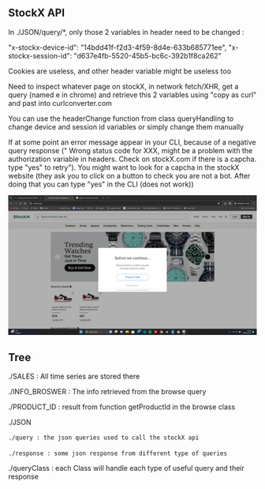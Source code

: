 ## StockX API
In ./JSON/query/*, only those 2 variables in header need to be changed :

"x-stockx-device-id": "14bdd41f-f2d3-4f59-8d4e-633b685771ee",
"x-stockx-session-id": "d637e4fb-5520-45b5-bc6c-392b1f8ca262"

Cookies are useless, and other header variable might be useless too

Need to inspect whatever page on stockX, in network fetch/XHR, get a query (named e in chrome) and retrieve this 2 variables using "copy as curl" and past into curlconverter.com

You can use the headerChange function from class queryHandling to change device and session id variables or simply change them manually 

If at some point an error message appear in your CLI, because of a negative query response (" Wrong status code for XXX, might be a problem with the authorization variable in headers. Check on stockX.com if there is a capcha. type "yes" to retry"). You might want to look for a capcha in the stockX website (they ask you to click on a button to check you are not a bot. After doing that you can type "yes" in the CLI (does not work))

![Captcha](captcha.png)

## Tree
./SALES : All time series are stored there

./INFO_BROSWER : The info retrieved from the browse query

./PRODUCT_ID : result from function getProductId in the browse class

./JSON

    ./query : the json queries used to call the stockX api

    ./response : some json response from different type of queries 
    
./queryClass : each Class will handle each type of useful query and their response

